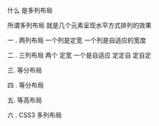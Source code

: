 什么 是多列布局 

所谓多列布局 就是几个元素呈现水平方式排列的效果 

一 . 两列布局
    一个列是定宽   一个列是自适应的宽度 


二 . 三列布局
    两个 定宽 一个是自适应       定定自      定自定   

三. 等分布局 


四 . 等分布局 


五.  等高布局


六 . CSS3 多列布局